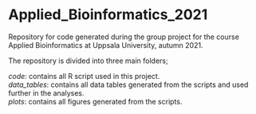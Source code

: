 # Applied_Bioinformatics_2021
Repository for code generated during the group project for the course Applied Bioinformatics at Uppsala University, autumn 2021.

The repository is divided into three main folders;  

_code:_ contains all R script used in this project.  
_data_tables_: contains all data tables generated from the scripts and used further in the analyses.   
_plots_: contains all figures generated from the scripts. 



